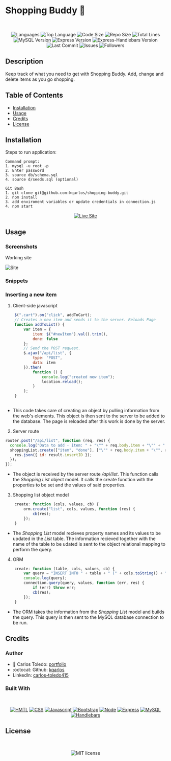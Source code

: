 # Shopping Buddy 🛒

</br>
<p align="center">
    <img src="https://img.shields.io/github/languages/count/kqarlos/shopping-buddy?style=for-the-badge" alt="Languages" />
    <img src="https://img.shields.io/github/languages/top/kqarlos/shopping-buddy?style=for-the-badge" alt="Top Language" />
    <img src="https://img.shields.io/github/languages/code-size/kqarlos/shopping-buddy?style=for-the-badge" alt="Code Size" />
    <img src="https://img.shields.io/github/repo-size/kqarlos/shopping-buddy?style=for-the-badge" alt="Repo Size" />   
    <img src="https://img.shields.io/tokei/lines/github/kqarlos/shopping-buddy?style=for-the-badge" alt="Total Lines" />
    <img src="https://img.shields.io/github/package-json/dependency-version/kqarlos/shopping-buddy/mysql?style=for-the-badge" alt="MySQL Version" />
    <img src="https://img.shields.io/github/package-json/dependency-version/kqarlos/shopping-buddy/express?style=for-the-badge" alt="Express Version" />
    <img src="https://img.shields.io/github/package-json/dependency-version/kqarlos/shopping-buddy/express-handlebars?style=for-the-badge" alt="Express-Handlebars Version" />
    <img src="https://img.shields.io/github/last-commit/kqarlos/shopping-buddy?style=for-the-badge" alt="Last Commit" />  
    <img src="https://img.shields.io/github/issues/kqarlos/shopping-buddy?style=for-the-badge" alt="Issues" />  
    <img src="https://img.shields.io/github/followers/kqarlos?style=social" alt="Followers" />  
</p>

## Description

Keep track of what you need to get with Shopping Buddy. Add, change and delete items as you go shopping.

## Table of Contents

* [Installation](#installation)
* [Usage](#usage)
* [Credits](#credits)
* [License](#license)

## Installation

Steps to run application:

    Command prompt:
    1. mysql -u root -p
    2. Enter password
    3. source db/schema.sql
    4. source d/seeds.sql (optional)

    Git Bash
    1. git clone git@github.com:kqarlos/shopping-buddy.git
    2. npm install
    3. add enviroment variables or update credentials in connection.js
    4. npm start

<p align="center">
    <a href="https://shopping-buddy2020.herokuapp.com/"><img src="https://img.shields.io/badge/-👉 See Live Site-success?style=for-the-badge"  alt="Live Site" /></a>
</p>


## Usage

### Screenshots

Working site

![Site](public/assets/images/live.gif)

### Snippets

### Inserting a new item

1. Client-side javascript

```javascript
    $(".cart").on("click", addToCart);
    // Creates a new item and sends it to the server. Reloads Page
    function addToList() {
        var item = {
            item: $("#newItem").val().trim(),
            done: false
        };
        // Send the POST request.
        $.ajax("/api/list", {
            type: "POST",
            data: item
        }).then(
            function () {
                console.log("created new item");
                location.reload();
            }
        );
    }
    
```
* This code takes care of creating an object by pulling information from the web's elements. This object is then sent to the server to be added to the database. The page is reloaded after this work is done by the server.


2. Server route

```javascript
router.post("/api/list", function (req, res) {
  console.log("Data to add - item: " + "\"" + req.body.item + "\"" + " done: " + req.body.done);
  shoppingList.create(["item", "done"], ["\"" + req.body.item + "\"", req.body.done], function (result) {
    res.json({ id: result.insertID });
  });
});

```
* The object is received by the server route _/api/list_. This function calls the _Shopping List_ object model. It calls the create function with the properties to be set and the values of said properties.

3. Shopping list object model

```javascript
    create: function (cols, values, cb) {
        orm.create("list", cols, values, function (res) {
            cb(res);
        });
    }
```
* The _Shopping List_ model recieves property names and its values to be updated in the _List_ table. The information recieved together with the name of the table to be udated is sent to the object relational mapping to perform the query.

4. ORM

```javascript
    create: function (table, cols, values, cb) {
        var query = "INSERT INTO " + table + " (" + cols.toString() + ") VALUES (" + values.toString() + ")";
        console.log(query);
        connection.query(query, values, function (err, res) {
            if (err) throw err;
            cb(res);
        });
    }
```
* The ORM takes the information from the _Shopping List_ model and builds the query. This query is then sent to the MySQL database connection to be run.

## Credits 

### Author

- 💼 Carlos Toledo: [portfolio](https://professional-portfolio2020.herokuapp.com/)
- :octocat: Github: [kqarlos](https://www.github.com/kqarlos)
- LinkedIn: [carlos-toledo415](https://www.linkedin.com/in/carlos-toledo415/)


### Built With

</br>
<p align="center">
    <a href="https://developer.mozilla.org/en-US/docs/Web/HTML"><img src="https://img.shields.io/badge/-HTML-orange?style=for-the-badge"  alt="HMTL" /></a>
    <a href="https://developer.mozilla.org/en-US/docs/Web/CSS"><img src="https://img.shields.io/badge/-CSS-blue?style=for-the-badge" alt="CSS" /></a>
    <a href="https://www.javascript.com/"><img src="https://img.shields.io/badge/-Javascript-yellow?style=for-the-badge" alt="Javascript" /></a>
    <a href="https://getbootstrap.com/"><img src="https://img.shields.io/badge/-Bootstrap-blue?style=for-the-badge" alt="Bootstrap" /></a>
    <a href="https://nodejs.org/en/"><img src="https://img.shields.io/badge/-Node-orange?style=for-the-badge" alt="Node" /></a>
    <a href="https://www.npmjs.com/package/express"><img src="https://img.shields.io/badge/-Express-green?style=for-the-badge" alt="Express" /></a>
    <a href="https://www.mysql.com/"><img src="https://img.shields.io/badge/-MySQL-blue?style=for-the-badge" alt="MySQL" /></a>
    <a href="https://handlebarsjs.com/"><img src="https://img.shields.io/badge/-Handlebars-green?style=for-the-badge" alt="Handlebars" /></a>
</p>

## License

</br>
<p align="center">
    <img align="center" src="https://img.shields.io/github/license/kqarlos/shopping-buddy?style=for-the-badge" alt="MIT license" />
</p>